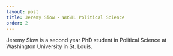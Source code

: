 ```yaml
---
layout: post
title: Jeremy Siow - WUSTL Political Science
order: 2
---
```



Jeremy Siow is a second year PhD student in Political Science at Washington University in St. Louis.


